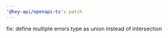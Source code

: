 ```yaml
---
'@hey-api/openapi-ts': patch
---
```


fix: define multiple errors type as union instead of intersection
